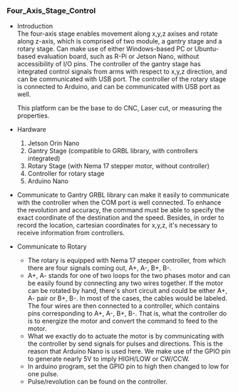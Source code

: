 ### Four_Axis_Stage_Control

- Introduction\
  The four-axis stage enables movement along x,y,z axises and rotate along z-axis, which is comprised of two module, a gantry stage and a rotary stage.
  Can make use of either Windows-based PC or Ubuntu-based evaluation board, such as R-Pi or Jetson Nano, without accessibility of I/O pins.
  The controller of the gantry stage has integrated control signals from arms with respect to x,y,z direction, and can be communicated with USB port.
  The controller of the rotary stage is connected to Arduino, and can be communicated with USB port as well.

  This platform can be the base to do CNC, Laser cut, or measuring the properties.
  
- Hardware
  1. Jetson Orin Nano
  2. Gantry Stage (compatible to GRBL library, with controllers integrated)
  3. Rotary Stage (with Nema 17 stepper motor, without controller) 
  4. Controller for rotary stage
  5. Arduino Nano

- Communicate to Gantry
  GRBL library can make it easily to communicate with the controller when the COM port is well connected.
  To enhance the revolution and accuracy, the command must be able to specify the exact coordinate of the destination and the speed.
  Besides, in order to record the location, cartesian coordinates for x,y,z, it's necessary to receive information from controllers.

- Communicate to Rotary
  - The rotary is equipped with Nema 17 stepper controller, from which there are four signals coming out, A+, A-, B+, B-.
  - A+, A- stands for one of two loops for the two phases motor and can be easily found by connecting any two wires together. If the motor can be rotated by hand, there's short circuit and could be either A+, A- pair or B+, B-. In most of the cases, the cables would be labeled. The four wires are then connected to a controller, which contains pins corresponding to A+, A-, B+, B-. That is, what the controller do is to energize the motor and convert the command to feed to the motor.
  - What we exactly do to actuate the motor is by communicating with the controller by send signals for pulses and directions. This is the reason that Arduino Nano is used here. We make use of the GPIO pin to generate nearly 5V to imply HIGH/LOW or CW/CCW.
  - In arduino program, set the GPIO pin to high then changed to low for one pulse.
  - Pulse/revolution can be found on the controller.
